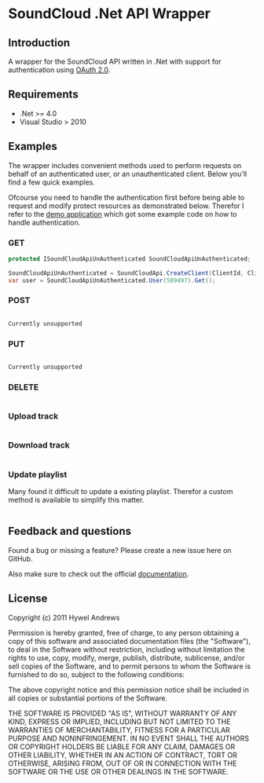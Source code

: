 # SoundCloud .Net API Wrapper

## Introduction

A wrapper for the SoundCloud API written in .Net with support for authentication using [OAuth 2.0](http://oauth.net/2/).

## Requirements

* .Net >= 4.0
* Visual Studio > 2010

## Examples

The wrapper includes convenient methods used to perform requests on behalf of an authenticated user, or an unauthenticated client. Below you'll find a few quick examples.

Ofcourse you need to handle the authentication first before being able to request and modify protect resources as demonstrated below. Therefor I refer to the [demo application](https://github.com/mptre/ci-soundcloud) which got some example code on how to handle authentication.

### GET

``` C#
protected ISoundCloudApiUnAuthenticated SoundCloudApiUnAuthenticated;

SoundCloudApiUnAuthenticated = SoundCloudApi.CreateClient(ClientId, ClientSecret);
var user = SoundCloudApiUnAuthenticated.User(509497).Get();
```

### POST

``` C#

Currently unsupported

```

### PUT

``` C#

Currently unsupported

```

### DELETE

``` 
```

### Upload track

``` 
```

### Download track

``` 

```

### Update playlist

Many found it difficult to update a existing playlist. Therefor a custom method is available to simplify this matter.

``` 
```

## Feedback and questions

Found a bug or missing a feature? Please create a new issue here on GitHub.

Also make sure to check out the official [documentation](https://github.com/SoundCloud.Api.Net/wiki).

## License

Copyright (c) 2011 Hywel Andrews

Permission is hereby granted, free of charge, to any person obtaining a copy
of this software and associated documentation files (the "Software"), to deal
in the Software without restriction, including without limitation the rights
to use, copy, modify, merge, publish, distribute, sublicense, and/or sell
copies of the Software, and to permit persons to whom the Software is
furnished to do so, subject to the following conditions:

The above copyright notice and this permission notice shall be included in
all copies or substantial portions of the Software.

THE SOFTWARE IS PROVIDED "AS IS", WITHOUT WARRANTY OF ANY KIND, EXPRESS OR
IMPLIED, INCLUDING BUT NOT LIMITED TO THE WARRANTIES OF MERCHANTABILITY,
FITNESS FOR A PARTICULAR PURPOSE AND NONINFRINGEMENT. IN NO EVENT SHALL THE
AUTHORS OR COPYRIGHT HOLDERS BE LIABLE FOR ANY CLAIM, DAMAGES OR OTHER
LIABILITY, WHETHER IN AN ACTION OF CONTRACT, TORT OR OTHERWISE, ARISING FROM,
OUT OF OR IN CONNECTION WITH THE SOFTWARE OR THE USE OR OTHER DEALINGS IN
THE SOFTWARE.
